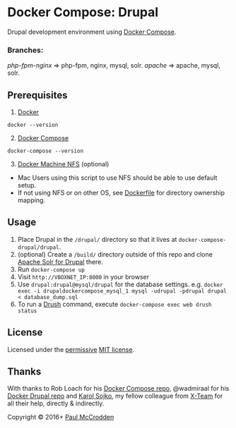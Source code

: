 # Docker Compose: Drupal

Drupal development environment using [Docker Compose](https://docs.docker.com/compose/).

### Branches:
*php-fpm-nginx* => php-fpm, nginx, mysql, solr.
*apache* => apache, mysql, solr.

## Prerequisites

1. [Docker](http://docker.com)
  ```
  docker --version
  ```
2. [Docker Compose](https://docs.docker.com/compose/)
  ```
  docker-compose --version
  ```
3. [Docker Machine NFS](https://github.com/adlogix/docker-machine-nfs) (optional)
 * Mac Users using this script to use NFS should be able to use default setup.
 * If not using NFS or on other OS, see [Dockerfile](https://github.com/mccrodp/drupal-docker-compose/blob/master/Dockerfile) for directory ownership mapping.

## Usage

1. Place Drupal in the `/drupal/` directory so that it lives at `docker-compose-drupal/drupal`.
2. (optional) Create a `/build/` directory outside of this repo and clone [Apache Solr for Drupal](https://github.com/mxr576/apachesolr-drupal-docker) there.
3. Run `docker-compose up`
4. Visit `http://VBOXNET_IP:8000` in your browser
5. Use `drupal:drupal@mysql/drupal` for the database settings. e.g. `docker exec -i drupaldockercompose_mysql_1 mysql -udrupal -pdrupal drupal < database_dump.sql`
6. To run a [Drush](http://drush.org) command, execute `docker-compose exec web drush status`

## License

Licensed under the [permissive](http://en.wikipedia.org/wiki/Permissive_free_software_licence) [MIT license](http://creativecommons.org/licenses/MIT/).

## Thanks
With thanks to Rob Loach for his [Docker Compose repo](https://github.com/RobLoach/docker-compose-drupal), @wadmiraal for his [Docker Drupal repo](https://github.com/wadmiraal/docker-drupal/) and [Karol Sojko](https://github.com/karolsojko), my fellow colleague from [X-Team](x-team.com) for all their help, directly & indirectly.

Copyright &copy; 2016+ [Paul McCrodden](http://opensourceopenmind.ninja)
